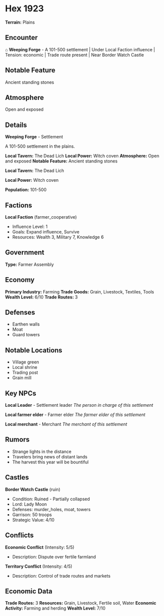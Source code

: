 # Hex 1923

**Terrain:** Plains

## Encounter
⌂ **Weeping Forge** - A 101-500 settlement | Under Local Faction influence | Tension: economic | Trade route present | Near Border Watch Castle

## Notable Feature
Ancient standing stones

## Atmosphere
Open and exposed

## Details
**Weeping Forge** - Settlement

A 101-500 settlement in the plains.

**Local Tavern:** The Dead Lich
**Local Power:** Witch coven
**Atmosphere:** Open and exposed
**Notable Feature:** Ancient standing stones

**Local Tavern:** The Dead Lich

**Local Power:** Witch coven

**Population:** 101-500

## Factions
**Local Faction** (farmer_cooperative)
- Influence Level: 1
- Goals: Expand influence, Survive
- Resources: Wealth 3, Military 7, Knowledge 6

## Government
**Type:** Farmer Assembly

## Economy
**Primary Industry:** Farming
**Trade Goods:** Grain, Livestock, Textiles, Tools
**Wealth Level:** 6/10
**Trade Routes:** 3

## Defenses
- Earthen walls
- Moat
- Guard towers

## Notable Locations
- Village green
- Local shrine
- Trading post
- Grain mill

## Key NPCs
**Local Leader** - Settlement leader
*The person in charge of this settlement*

**Local farmer elder** - Farmer elder
*The farmer elder of this settlement*

**Local merchant** - Merchant
*The merchant of this settlement*

## Rumors
- Strange lights in the distance
- Travelers bring news of distant lands
- The harvest this year will be bountiful

## Castles
**Border Watch Castle** (ruin)
- Condition: Ruined - Partially collapsed
- Lord: Lady Moon
- Defenses: murder_holes, moat, towers
- Garrison: 50 troops
- Strategic Value: 4/10

## Conflicts
**Economic Conflict** (Intensity: 5/5)
- Description: Dispute over fertile farmland

**Territory Conflict** (Intensity: 4/5)
- Description: Control of trade routes and markets

## Economic Data
**Trade Routes:** 3
**Resources:** Grain, Livestock, Fertile soil, Water
**Economic Activity:** Farming and herding
**Wealth Level:** 7/10
